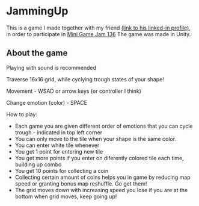 # JammingUp
This is a game I made together with my friend [(link to his linked-in profile)](https://www.linkedin.com/in/andrzejgolski/),  in order to participate in [Mini Game Jam 136](https://itch.io/jam/mini-jam-136-cycles)
The game was made in Unity. 

## About the game
Playing with sound is recommended

Traverse 16x16 grid, while cyclying trough states of your shape!

Movement - WSAD or arrow keys (or controller I think)

Change emotion (color) - SPACE

How to play:

- Each game you are given different order of emotions that you can cycle trough - indicated in top left corner
- You can only move to the tile when your shape is the same color.
- You can enter white tile whenever
- You get 1 point for entering new tile
- You get more points if you enter on diferently colored tile each time, building up combo
- You get 10 points for collecting a coin
- Collecting certain amount of coins helps you in game by reducing map speed or granting bonus map reshuffle. Go get them!
- The grid moves down with increasing speed you lose if you are at the bottom when grid moves, keep going up!
